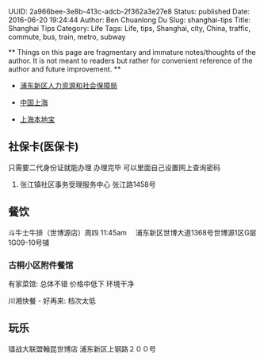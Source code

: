 UUID: 2a966bee-3e8b-413c-adcb-2f362a3e27e8
Status: published
Date: 2016-06-20 19:24:44
Author: Ben Chuanlong Du
Slug: shanghai-tips
Title: Shanghai Tips
Category: Life
Tags: Life, tips, Shanghai, city, China, traffic, commute, bus, train, metro, subway

**
Things on this page are
fragmentary and immature notes/thoughts of the author.
It is not meant to readers
but rather for convenient reference of the author and future improvement.
**

- [浦东新区人力资源和社会保障局](http://www.pudong.gov.cn/website/html/pdrbj/portal/index/index.htm)

- [中国上海](http://www.shanghai.gov.cn/)

- [上海本地宝](http://sh.bendibao.com/)

## 社保卡(医保卡)
只需要二代身份证就能办理
办理完毕 可以里面自己设置网上查询密码

1. 张江镇社区事务受理服务中心
张江路1458号
## 餐饮
斗牛士牛排（世博源店）周四 11:45am　 浦东新区世博大道1368号世博源1区G层1G09-10号铺

### 古桐小区附件餐馆

有家菜馆: 总体不错 价格中低下 环境干净

川湘快餐 - 好再来: 档次太低

## 玩乐
镭战大联盟翰昆世博店 浦东新区上钢路２００号
